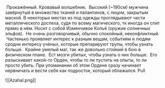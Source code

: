  Прокажённый. Кровавый волшебник.
 Высокий (~190см) мужчина завёрнутый в множество тканей и палантинов, с лицом, закрытым маской. В некоторых местах из под одежды проглядывают части металлического доспеха, судя по всему магического, тк иногда он спит прямо в нём. Носит с собой Изменчивое Копьё (оружие солнечных эльфов).
 Не очень разговорчивый, обычно спокойный, неконфликтный. 
 Частенько проявляет интерес к разным вещам, событиям и людям сродни интересу учёных, которые препарируют трупы, чтобы узнать больше. 
 Крайне умелый маг, так же довольно стойкий в бою в физическом плане.
 Ест мозги убитых, чтобы узнать о них больше.
 Его разыскивает какой-то Орден, чтобы то ли пустить на опыты, то ли просто убить. При упоминании об этом Ордене сразу начинает нервничать и вести себя как подросток, который облажался. Pull

![[Azahal.png]]